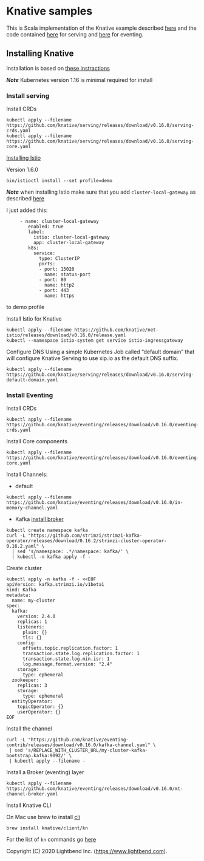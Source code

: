 # Knative samples

This is Scala implementation of the Knative example described [here](https://knative.dev/docs/samples/) and the code contained [here](https://github.com/knative/docs/tree/master/docs/serving/samples)
for serving and [here](https://github.com/knative/docs/tree/master/docs/eventing/samples) for eventing. 

## Installing Knative

Installation is based on [these instractions](https://knative.dev/docs/install/any-kubernetes-cluster/)

***Note*** Kubernetes version 1.16 is minimal required for install

### Install serving
Install CRDs
````
kubectl apply --filename https://github.com/knative/serving/releases/download/v0.16.0/serving-crds.yaml
kubectl apply --filename https://github.com/knative/serving/releases/download/v0.16.0/serving-core.yaml
````
[Installing Istio](https://istio.io/latest/docs/setup/getting-started/)

Version 1.6.0
````
bin/istioctl install --set profile=demo
````
***Note*** when installing Istio make sure that you add `cluster-local-gateway` as described [here](https://knative.dev/docs/install/installing-istio/)

I just added this:
````
     - name: cluster-local-gateway
        enabled: true
        label:
          istio: cluster-local-gateway
          app: cluster-local-gateway
        k8s:
          service:
            type: ClusterIP
            ports:
            - port: 15020
              name: status-port
            - port: 80
              name: http2
            - port: 443
              name: https
````
to demo profile

Install Istio for Knative
````
kubectl apply --filename https://github.com/knative/net-istio/releases/download/v0.16.0/release.yaml
kubectl --namespace istio-system get service istio-ingressgateway
````
Configure DNS
Using a simple Kubernetes Job called “default domain” that will configure Knative Serving to use xip.io as the default DNS suffix.
````
kubectl apply --filename https://github.com/knative/serving/releases/download/v0.16.0/serving-default-domain.yaml
````
### Install Eventing
Install CRDs
````
kubectl apply --filename https://github.com/knative/eventing/releases/download/v0.16.0/eventing-crds.yaml
````
Install Core components
````
kubectl apply --filename https://github.com/knative/eventing/releases/download/v0.16.0/eventing-core.yaml
````
Install Channels:
* default
````
kubectl apply --filename https://github.com/knative/eventing/releases/download/v0.16.0/in-memory-channel.yaml
````
* Kafka
[install broker](https://knative.dev/docs/eventing/samples/kafka/index.html)
````
kubectl create namespace kafka
curl -L "https://github.com/strimzi/strimzi-kafka-operator/releases/download/0.16.2/strimzi-cluster-operator-0.16.2.yaml" \
  | sed 's/namespace: .*/namespace: kafka/' \
  | kubectl -n kafka apply -f -
````
Create cluster
````
kubectl apply -n kafka -f - <<EOF
apiVersion: kafka.strimzi.io/v1beta1
kind: Kafka
metadata:
  name: my-cluster
spec:
  kafka:
    version: 2.4.0
    replicas: 1
    listeners:
      plain: {}
      tls: {}
    config:
      offsets.topic.replication.factor: 1
      transaction.state.log.replication.factor: 1
      transaction.state.log.min.isr: 1
      log.message.format.version: "2.4"
    storage:
      type: ephemeral
  zookeeper:
    replicas: 3
    storage:
      type: ephemeral
  entityOperator:
    topicOperator: {}
    userOperator: {}
EOF
````
Install the channel 
````
curl -L "https://github.com/knative/eventing-contrib/releases/download/v0.16.0/kafka-channel.yaml" \
 | sed 's/REPLACE_WITH_CLUSTER_URL/my-cluster-kafka-bootstrap.kafka:9092/' \
 | kubectl apply --filename -
````
Install a Broker (eventing) layer
````
kubectl apply --filename https://github.com/knative/eventing/releases/download/v0.16.0/mt-channel-broker.yaml
````
Install Knative CLI

On Mac use brew to install [cli](https://knative.dev/docs/install/install-kn/)
````
brew install knative/client/kn
````
For the list of `kn` commands go [here](https://github.com/knative/client/blob/master/docs/cmd/kn.md)

Copyright (C) 2020 Lightbend Inc. (https://www.lightbend.com).

